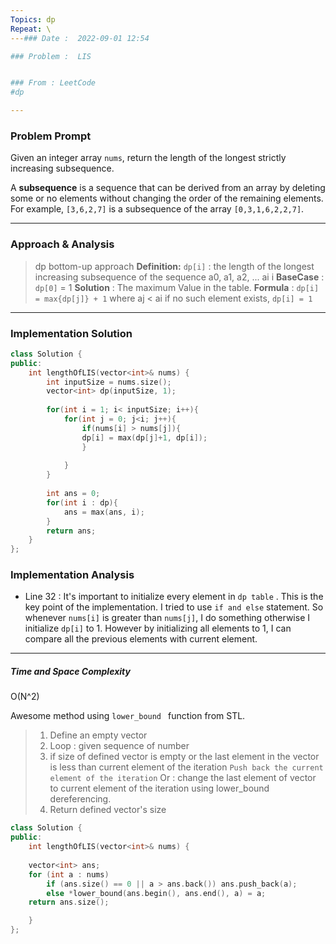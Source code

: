 ```yaml
---
Topics: dp
Repeat: \
---### Date :  2022-09-01 12:54

### Problem :  LIS


### From : LeetCode
#dp 

---
```

### Problem Prompt
Given an integer array `nums`, return the length of the longest strictly increasing subsequence.

A **subsequence** is a sequence that can be derived from an array by deleting some or no elements without changing the order of the remaining elements. For example, `[3,6,2,7]` is a subsequence of the array `[0,3,1,6,2,2,7]`.

---
### Approach & Analysis
> dp bottom-up approach
> **Definition:** `dp[i]` : the length of the longest increasing subsequence of the sequence a0, a1, a2, ... ai i
> **BaseCase** : `dp[0]`  = 1
> **Solution** : The maximum Value in the table.
> **Formula** : `dp[i] = max{dp[j]} + 1` where aj < ai
> 			if no such element exists, `dp[i] = 1`



---
### Implementation Solution
```cpp
class Solution {
public:
    int lengthOfLIS(vector<int>& nums) {
        int inputSize = nums.size();
        vector<int> dp(inputSize, 1);
        
        for(int i = 1; i< inputSize; i++){
            for(int j = 0; j<i; j++){
                if(nums[i] > nums[j]){ 
                dp[i] = max(dp[j]+1, dp[i]);
                }
                
            }
        }
        
        int ans = 0;
        for(int i : dp){
            ans = max(ans, i);
        }
        return ans;
    }
};
```

### Implementation Analysis
 - Line 32 : It's important to initialize every element in `dp table` . This is the key point of the implementation. I tried to use `if and else` statement. So whenever `nums[i]` is greater than `nums[j]`, I do something otherwise I initialize `dp[i]` to 1. However by initializing all elements to 1, I can compare all the previous elements with current element.
---
##### Time and Space Complexity

O(N^2)


Awesome method using `lower_bound ` function from STL.

>1. Define an empty vector
>2. Loop : given sequence of number
>	1. if size of defined vector is empty or the last element in the vector is less than current element of the iteration
>		`Push back the current element of the iteration`
>	Or :
>		change the last element of vector to current element of the iteration using lower_bound dereferencing.
> 3. Return defined vector's size
> 

```cpp
class Solution {
public:
    int lengthOfLIS(vector<int>& nums) {
       
    vector<int> ans;
    for (int a : nums)
        if (ans.size() == 0 || a > ans.back()) ans.push_back(a);
        else *lower_bound(ans.begin(), ans.end(), a) = a;
    return ans.size();

    }
};
```